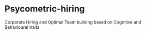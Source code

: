 # Psycometric-hiring
Corporate Hiring and Optimal Team building based on Cognitive and Behavioural traits
